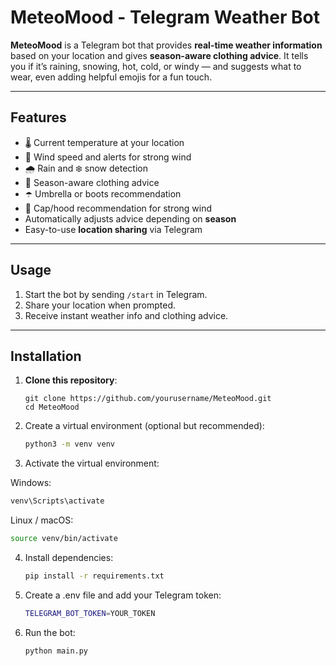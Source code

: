 # MeteoMood - Telegram Weather Bot

**MeteoMood** is a Telegram bot that provides **real-time weather information** based on your location and gives **season-aware clothing advice**. It tells you if it’s raining, snowing, hot, cold, or windy — and suggests what to wear, even adding helpful emojis for a fun touch.

---

## Features
- 🌡️ Current temperature at your location  
- 💨 Wind speed and alerts for strong wind  
- 🌧️ Rain and ❄️ snow detection  
- 🧥 Season-aware clothing advice  
- ☂️ Umbrella or boots recommendation  
- 🧢 Cap/hood recommendation for strong wind  
- Automatically adjusts advice depending on **season**  
- Easy-to-use **location sharing** via Telegram  

---

## Usage
1. Start the bot by sending `/start` in Telegram.  
2. Share your location when prompted.  
3. Receive instant weather info and clothing advice.

---

## Installation
1. **Clone this repository**:  
   ```
   git clone https://github.com/yourusername/MeteoMood.git
   cd MeteoMood
   ```
2. Create a virtual environment (optional but recommended):
   ```bash
   python3 -m venv venv
   ```
3. Activate the virtual environment:
   
Windows:
   ```bash
   venv\Scripts\activate
   ```

Linux / macOS:
   ```bash
   source venv/bin/activate
   ```

4. Install dependencies:
   ```bash
   pip install -r requirements.txt
   ```

5. Create a .env file and add your Telegram token:
   ```bash
   TELEGRAM_BOT_TOKEN=YOUR_TOKEN
   ```

6. Run the bot:
   ```bash
   python main.py
   ```